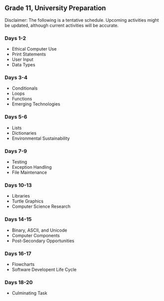 ## Grade 11, University Preparation

Disclaimer: The following is a tentative schedule. Upcoming activities might be updated, although current activities will be accurate.

### Days 1-2

* Ethical Computer Use
* Print Statements
* User Input
* Data Types

### Days 3-4

* Conditionals
* Loops
* Functions
* Emerging Technologies

### Days 5-6

* Lists
* Dictionaries
* Environmental Sustainability

### Days 7-9

* Testing
* Exception Handling
* File Maintenance

### Days 10-13

* Libraries
* Turtle Graphics
* Computer Science Research

### Days 14-15

* Binary, ASCII, and Unicode
* Computer Components
* Post-Secondary Opportunities

### Days 16-17

* Flowcharts
* Software Developent Life Cycle

### Days 18-20

* Culminating Task

